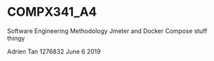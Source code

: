 # COMPX341_A4
Software Engineering Methodology Jmeter and Docker Compose stuff thingy

Adrien Tan 1276832
June 6 2019
